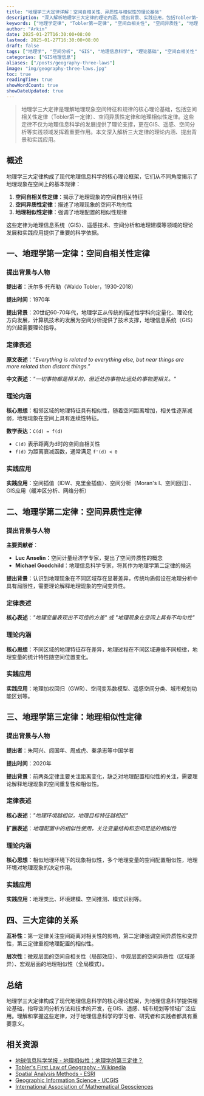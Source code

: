 ```yaml
---
title: "地理学三大定律详解：空间自相关性、异质性与相似性的理论基础"
description: "深入解析地理学三大定律的理论内涵、提出背景、实践应用，包括Tobler第一定律、空间异质性定律和地理相似性定律，为地理信息科学和空间分析提供理论基础"
keywords: ["地理学定律", "Tobler第一定律", "空间自相关性", "空间异质性", "地理相似性", "空间分析", "GIS"]
author: "Arkin"
date: 2025-01-27T16:30:00+08:00
lastmod: 2025-01-27T16:30:00+08:00
draft: false
tags: ["地理学", "空间分析", "GIS", "地理信息科学", "理论基础", "空间自相关性"]
categories: ["GIS地理信息"]
aliases: ["/posts/geography-three-laws"]
image: "img/geography-three-laws.jpg"
toc: true
readingTime: true
showWordCount: true
showDateUpdated: true
---
```


> 地理学三大定律是理解地理现象空间特征和规律的核心理论基础，包括空间相关性定律（Tobler第一定律）、空间异质性定律和地理相似性定律。这些定律不仅为地理信息科学的发展提供了理论支撑，更在GIS、遥感、空间分析等实践领域发挥着重要作用。本文深入解析三大定律的理论内涵、提出背景和实践应用。

## 概述

地理学三大定律构成了现代地理信息科学的核心理论框架，它们从不同角度揭示了地理现象在空间上的基本规律：

1. **空间自相关性定律**：揭示了地理现象的空间自相关特征
2. **空间异质性定律**：描述了地理现象的空间不均匀性
3. **地理相似性定律**：强调了地理配置的相似性规律

这些定律为地理信息系统（GIS）、遥感技术、空间分析和地理建模等领域的理论发展和实践应用提供了重要的科学依据。

## 一、地理学第一定律：空间自相关性定律

### 提出背景与人物

**提出者**：沃尔多·托布勒（Waldo Tobler，1930-2018）

**提出时间**：1970年

**提出背景**：20世纪60-70年代，地理学正从传统的描述性学科向定量化、理论化方向发展，计算机技术的发展为空间分析提供了技术支撑，地理信息系统（GIS）的兴起需要理论指导。

### 定律表述

**原文表述**：*"Everything is related to everything else, but near things are more related than distant things."*

**中文表述**：*"一切事物都是相关的，但近处的事物比远处的事物更相关。"*

### 理论内涵

**核心思想**：相邻区域的地理特征具有相似性，随着空间距离增加，相关性逐渐减弱，地理现象在空间上具有连续性特征。

**数学表达**：`C(d) = f(d)`
- `C(d)` 表示距离为d时的空间自相关性
- `f(d)` 为距离衰减函数，通常满足 `f'(d) < 0`

### 实践应用

**实践应用**：空间插值（IDW、克里金插值）、空间分析（Moran's I、空间回归）、GIS应用（缓冲区分析、网络分析）

## 二、地理学第二定律：空间异质性定律

### 提出背景与人物

**主要贡献者**：
- **Luc Anselin**：空间计量经济学专家，提出了空间异质性的概念
- **Michael Goodchild**：地理信息科学专家，将其作为地理学第二定律的候选

**提出背景**：认识到地理现象在不同区域存在显著差异，传统均质假设在地理分析中具有局限性，需要理论解释地理现象的空间变异性。

### 定律表述

**核心表述**：*"地理变量表现出不可控的方差" 或 "地理现象在空间上具有不均匀性"*

### 理论内涵

**核心思想**：不同区域的地理特征存在差异，地理过程在不同区域遵循不同规律，地理变量的统计特性随空间位置变化。

### 实践应用

**实践应用**：地理加权回归（GWR）、空间变系数模型、遥感空间分类、城市规划功能区划等。

## 三、地理学第三定律：地理相似性定律

### 提出背景与人物

**提出者**：朱阿兴、闾国年、周成虎、秦承志等中国学者

**提出时间**：2020年

**提出背景**：前两条定律主要关注距离变化，缺乏对地理配置相似性的关注，需要理论解释地理现象的空间重复性和相似性。

### 定律表述

**核心表述**：*"地理环境越相似，地理目标特征越相近"*

**扩展表述**：*地理配置中的相似性使用，关注变量结构和空间足迹的相似性*

### 理论内涵

**核心思想**：相似地理环境下的现象相似性，多个地理变量的空间配置相似性，地理环境对地理现象的决定作用。

### 实践应用

**实践应用**：地理类比、环境建模、空间推测、模式识别等。

## 四、三大定律的关系

**互补性**：第一定律关注空间距离对相关性的影响，第二定律强调空间异质性和变异性，第三定律重视地理配置的相似性。

**层次性**：微观层面的空间自相关性（局部效应）、中观层面的空间异质性（区域差异）、宏观层面的地理相似性（全局模式）。

## 总结

地理学三大定律构成了现代地理信息科学的核心理论框架，为地理信息科学提供理论基础，指导空间分析方法和技术的开发，在GIS、遥感、城市规划等领域广泛应用。理解和掌握这些定律，对于地理信息科学的学习者、研究者和实践者都具有重要意义。

## 相关资源

- [地球信息科学学报 - 地理相似性：地理学的第三定律？](https://www.dqxxkx.cn/article/2020/1560-8999/1560-8999-22-4-673.shtml)
- [Tobler's First Law of Geography - Wikipedia](https://en.wikipedia.org/wiki/Tobler%27s_first_law_of_geography)
- [Spatial Analysis Methods - ESRI](https://www.esri.com/en-us/what-is-gis/spatial-analysis)
- [Geographic Information Science - UCGIS](https://www.ucgis.org/)
- [International Association of Mathematical Geosciences](https://www.iamg.org/)

